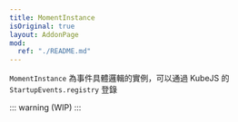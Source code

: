 ```yaml
---
title: MomentInstance
isOriginal: true
layout: AddonPage
mod:
  ref: "./README.md"
---
```


`MomentInstance` 為事件具體邏輯的實例，可以通過 KubeJS 的 `StartupEvents.registry` 登錄

::: warning (WIP)
:::